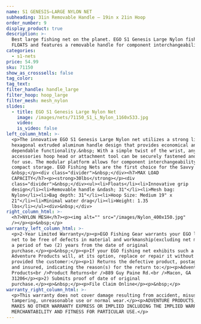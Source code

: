 ```yaml
---
name: S1 GENESIS—LARGE NYLON NET
subheading: 31in Removable Handle — 19in x 21in Hoop
order_number: 9
display_product: true
description: >-
  Best large fishing net on the planet. EGO S1 Genesis Large Nylon fishing net
  FLOATS and features a removable handle for component interchangeability.
categories:
  - s1-nets
price: 54.99
sku: 71150
show_as_crosssells: false
tag_color:
tag_text:
filter_handle: handle_large
filter_hoop: hoop_large
filter_mesh: mesh_nylon
slides:
  - title: EGO S1 Genesis Large Nylon Net
    image: /images/nets/71150_S1_L_Nylon_1160x533.jpg
    video:
    is_video: false
left_column_html: >-
  <p>The innovative EGO S1 Genesis Large Nylon net utilizes a strong lightweight
  hexagonal extruded aluminum handle design that provides economical and
  dependable functionality.&nbsp; With a simple twist of the wrist, any EGO
  accessories hoop head or attachment tool can be securely fastened and ready
  for use. The modular platform allows for component interchangeability and
  compact storage. EGO Fishing Nets are the first choice for the Savvy angler.
  &nbsp;</p><div class="divider">&nbsp;</div><h7>MAX LOAD
  CAPACITY</h7><p><strong>30lbs</strong></p><div
  class="divider">&nbsp;</div><ul><li>Floats</li><li>Innovative grip
  design</li><li>Removable handle &ndash; 31"</li><li>Mesh bag:
  Nylon</li><li>Bag depth: 31"</li><li>Hoop Size: Medium 19" x
  21"</li><li>Minimal water drag</li><li>Weight: 1.35
  lbs</li></ul><div>&nbsp;</div>
right_column_html: >-
  <h7>NYLON MESH</h7><p><img alt="" src="/images/Nylon_400x150.jpg"
  /></p><p>&nbsp;</p>
warranty_left_column_html: >-
  <p>2-Year Limited Warranty</p><p>EGO Fishing Gear warrants your EGO landing
  net to be free of defects in material and workmanship(excluding net mesh) for
  a period of two (2) years from the date of original
  purchase.</p><p>&nbsp;</p><p>If your EGO fishing net exhibits such a defect,
  Adventure Products will, at its option, replace or repair it without charge,
  provided the customer:</p><p>1) Returns the defective product, postage paid
  and insured, indicating the reason(s) for the return to:</p><p>Adventure
  Products<br />Product Returns<br />889 Guy Paine Rd.<br />Macon, GA
  31206</p><p>2) Submits proof of date of original
  purchase.</p><p>&nbsp;</p><p>File Claim Online</p><p>&nbsp;</p>
warranty_right_column_html: >-
  <p>This warranty does not cover damage resulting from accident, misuse, abuse,
  tampering, unreasonable use or normal wear.</p><p>ADVENTURE PRODUCTS, INC.
  MAKES NO OTHER WARRANTY EXPRESS OR IMPLIED INCLUDING THE IMPLIED WARRANTIES OF
  MERCHANTABILITY AND FITNESS FOR PARTICULAR USE.</p>
---
```

